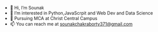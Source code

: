 - 👋 Hi, I’m Sounak
- 👀 I’m interested in Python,JavaScrpit and Web Dev and Data Science
- 🌱 Pursuing MCA at Christ Central Campus
- 📫 You can reach me at sounakchakraborty371@gmail.com

<!---
krypton-arch/krypton-arch is a ✨ special ✨ repository because its `README.md` (this file) appears on your GitHub profile.
You can click the Preview link to take a look at your changes.
--->
